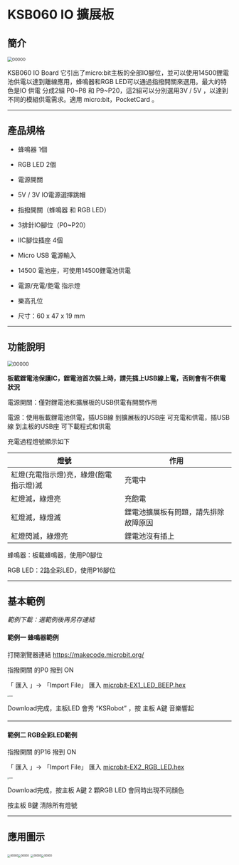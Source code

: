 # KSB060 IO 擴展板

## 簡介

<img src="images/KSB060/001.jpg" alt="00000" style="zoom:67%;" />



KSB060 IO Board 它引出了micro:bit主板的全部IO腳位，並可以使用14500鋰電池供電以達到離線應用，蜂鳴器和RGB LED可以通過指撥開關來選用。最大的特色是IO 供電 分成2組 P0~P8 和 P9~P20，這2組可以分別選用3V / 5V ，以達到不同的模組供電需求。適用 micro:bit，PocketCard 。



------

## 產品規格

- 蜂鳴器 1個

- RGB LED 2個

- 電源開關

- 5V / 3V IO電源選擇跳帽

- 指撥開關（蜂鳴器 和 RGB LED）

- 3排針IO腳位（P0~P20）

- IIC腳位插座 4個

- Micro USB 電源輸入

- 14500 電池座，可使用14500鋰電池供電

- 電源/充電/飽電 指示燈

- 樂高孔位

- 尺寸：60 x 47 x 19 mm

  

------

## 功能說明

<img src="images/KSB060/002.png" alt="00000" style="zoom:80%;" />





**板載鋰電池保護IC，鋰電池首次裝上時，請先插上USB線上電，否則會有不供電狀況**

電源開關：僅對鋰電池和擴展板的USB供電有開關作用

電源：使用板載鋰電池供電，插USB線 到擴展板的USB座 可充電和供電，插USB線 到主板的USB座 可下載程式和供電

充電過程燈號顯示如下 

| 燈號           | 作用                                 |
| -------------- | ------------------------------------ |
| 紅燈(充電指示燈)亮，綠燈(飽電指示燈)滅 | 充電中                               |
| 紅燈滅，綠燈亮 | 充飽電                               |
| 紅燈滅，綠燈滅 | 鋰電池擴展板有問題，請先排除故障原因 |
| 紅燈閃滅，綠燈亮 | 鋰電池沒有插上 |

蜂鳴器：板載蜂鳴器，使用P0腳位

RGB LED：2路全彩LED，使用P16腳位



------

## 基本範例

*範例下載：選範例後再另存連結*



#### 範例一  蜂鳴器範例

打開瀏覽器連結 https://makecode.microbit.org/

指撥開關 的P0 撥到 ON

「 匯入 」-> 「Import File」 匯入 [microbit-EX1_LED_BEEP.hex](example/KSB060/microbit-EX1_LED_BEEP.hex)

<img src="images/KSB060/007.png" alt="00000" style="zoom:20%;" />

Download完成，主板LED 會秀 “KSRobot” ，按 主板 A鍵 音樂響起

####  

------

#### 範例二  RGB全彩LED範例

指撥開關 的P16 撥到 ON

「 匯入 」-> 「Import File」 匯入 [microbit-EX2_RGB_LED.hex](example/KSB060/microbit-EX2_RGB_LED.hex)

<img src="images/KSB060/008.png" alt="00000" style="zoom:20%;" />



Download完成，按主板 A鍵 2 顆RGB LED 會同時出現不同顏色

按主板 B鍵 清除所有燈號



------

## 應用圖示
<img src="images/KSB060/003.jpg" alt="00000" style="zoom:40%;" /><img src="images/KSB060/004.jpg" alt="00000" style="zoom:40%;" />
<img src="images/KSB060/005.jpg" alt="00000" style="zoom:40%;" /><img src="images/KSB060/006.jpg" alt="00000" style="zoom:40%;" />

